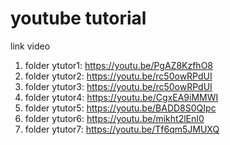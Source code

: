 # youtube tutorial
link video
1. folder ytutor1: https://youtu.be/PgAZ8KzfhO8
2. folder ytutor2: https://youtu.be/rc50owRPdUI
3. folder ytutor3: https://youtu.be/rc50owRPdUI
4. folder ytutor4: https://youtu.be/CgxEA9iMMWI
5. folder ytutor5: https://youtu.be/BADD8S0QIpc 
6. folder ytutor6: https://youtu.be/mikht2lEnI0
7. folder ytutor7: https://youtu.be/Tf6qm5JMUXQ
